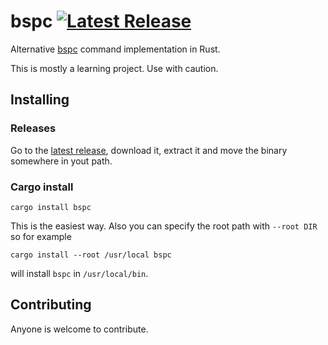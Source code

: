 # bspc [![Latest Release](https://img.shields.io/github/release/marionauta/bspc.svg)][2]

Alternative [bspc][1] command implementation in Rust.

This is mostly a learning project. Use with caution.

## Installing

### Releases

Go to the [latest release][2], download it, extract it and move the binary somewhere in yout path.

### Cargo install

```
cargo install bspc
```

This is the easiest way. Also you can specify the root path with `--root DIR` so for example

```
cargo install --root /usr/local bspc
```

will install `bspc` in `/usr/local/bin`.

## Contributing

Anyone is welcome to contribute.

[1]: https://github.com/baskerville/bspwm
[2]: https://github.com/marionauta/bspc/releases/latest
